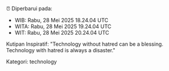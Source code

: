 ⏰ Diperbarui pada:
- WIB: Rabu, 28 Mei 2025 18.24.04 UTC
- WITA: Rabu, 28 Mei 2025 19.24.04 UTC
- WIT: Rabu, 28 Mei 2025 20.24.04 UTC

Kutipan Inspiratif:
"Technology without hatred can be a blessing. Technology with hatred is always a disaster."


Kategori: technology

